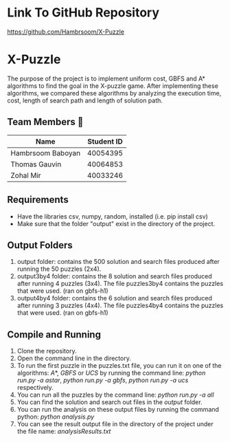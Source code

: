 # Link To GitHub Repository
https://github.com/Hambrsoom/X-Puzzle

# X-Puzzle
The purpose of the project is to implement uniform cost, GBFS and A* algorithms to find the goal in the X-puzzle game. After implementing these algorithms, we compared these algorithms by analyzing the execution time, cost, length of search path and length of solution path. 

## Team Members 👥
| Name          | Student ID    |
| ------------- |:-------------:|
|  Hambrsoom Baboyan | 40054395 |
|  Thomas Gauvin     | 40064853 |
|  Zohal Mir         | 40033246 |

## Requirements
- Have the libraries csv, numpy, random, installed (i.e. pip install csv)
- Make sure that the folder "output" exist in the directory of the project.

## Output Folders
1. output folder: contains the 500 solution and search files produced after running the 50 puzzles (2x4).
2. output3by4 folder: contains the 8 solution and search files produced after running 4 puzzles (3x4). The file puzzles3by4 contains the puzzles that were used. (ran on gbfs-h1)
3. output4by4 folder: contains the 6 solution and search files produced after running 3 puzzles (4x4). The file puzzles4by4 contains the puzzles that were used. (ran on gbfs-h1)


## Compile and Running
1. Clone the repository.
2. Open the command line in the directory.
3. To run the first puzzle in the puzzles.txt file, you can run it on one of the algorithms: *A**, *GBFS* or *UCS* by running the command line: 
  *python run.py -a astar*, *python run.py -a gbfs*, *python run.py -a ucs* respectively.
4. You can run all the puzzles by the command line: *python run.py -a all*
5. You can find the solution and search out files in the *output* folder.  
6. You can run the analysis on these output files by running the command python: *python analysis.py*
7. You can see the result output file in the directory of the project under the file name: *analysisResults.txt*

